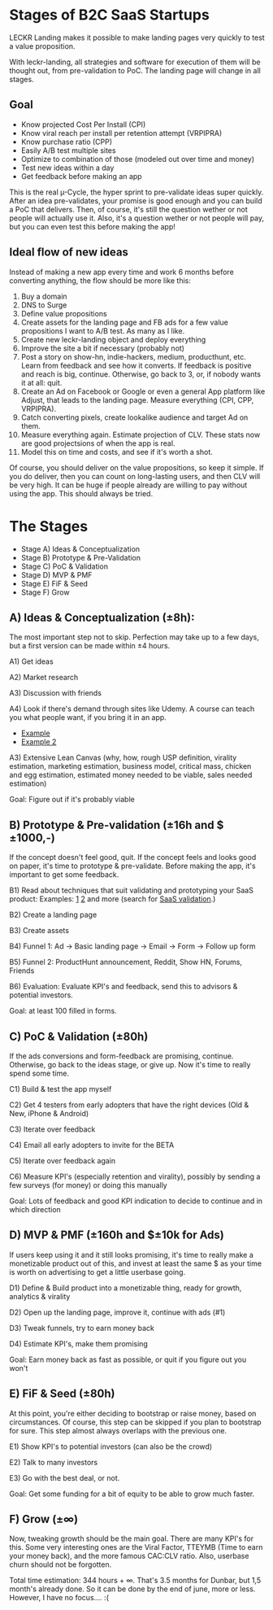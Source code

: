 # Stages of B2C SaaS Startups

LECKR Landing makes it possible to make landing pages very quickly to test a value proposition. 

With leckr-landing, all strategies and software for execution of them will be thought out, from pre-validation to PoC. The landing page will change in all stages.


## Goal
* Know projected Cost Per Install (CPI)
* Know viral reach per install per retention attempt (VRPIPRA)
* Know purchase ratio (CPP)
* Easily A/B test multiple sites
* Optimize to combination of those (modeled out over time and money)
* Test new ideas within a day
* Get feedback before making an app

This is the real µ-Cycle, the hyper sprint to pre-validate ideas super quickly.
After an idea pre-validates, your promise is good enough and you can build a PoC that delivers.
Then, of course, it's still the question wether or not people will actually use it. 
Also, it's a question wether or not people will pay, but you can even test this before making the app!

## Ideal flow of new ideas
Instead of making a new app every time and work 6 months before converting anything, the flow should be more like this:

1) Buy a domain
2) DNS to Surge
3) Define value propositions
3) Create assets for the landing page and FB ads for a few value propositions I want to A/B test. As many as I like. 
4) Create new leckr-landing object and deploy everything
5) Improve the site a bit if necessary (probably not)
6) Post a story on show-hn, indie-hackers, medium, producthunt, etc. Learn from feedback and see how it converts. If feedback is positive and reach is big, continue. Otherwise, go back to 3, or, if nobody wants it at all: quit.
7) Create an Ad on Facebook or Google or even a general App platform like Adjust, that leads to the landing page. Measure everything (CPI, CPP, VRPIPRA).
8) Catch converting pixels, create lookalike audience and target Ad on them. 
9) Measure everything again. Estimate projection of CLV. These stats now are good projectsions of when the app is real. 
10) Model this on time and costs, and see if it's worth a shot.

Of course, you should deliver on the value propositions, so keep it simple. If you do deliver, then you can count on long-lasting users, and then CLV will be very high. It can be huge if people already are willing to pay without using the app. This should always be tried.


# The Stages

* Stage A) Ideas & Conceptualization
* Stage B) Prototype & Pre-Validation
* Stage C) PoC & Validation
* Stage D) MVP & PMF
* Stage E) FiF & Seed
* Stage F) Grow


## A) Ideas & Conceptualization (±8h):
The most important step not to skip. Perfection may take up to a few days, but a first version can be made within ±4 hours.

A1) Get ideas

A2) Market research

A3) Discussion with friends

A4) Look if there's demand through sites like Udemy. A course can teach you what people want, if you bring it in an app.
- [Example](https://www.udemy.com/courses/search/?src=ukw&q=network+building)
- [Example 2](https://www.udemy.com/courses/search/?q=relationship%20building&src=sac&kw=building%20re)

A3) Extensive Lean Canvas (why, how, rough USP definition, virality estimation, marketing estimation, business model, critical mass, chicken and egg estimation, estimated money needed to be viable, sales needed estimation)

Goal: Figure out if it's probably viable

## B) Prototype & Pre-validation (±16h and $±1000,-)
If the concept doesn't feel good, quit. If the concept feels and looks good on paper, it's time to prototype & pre-validate. Before making the app, it's important to get some feedback.

B1) Read about techniques that suit validating and prototyping your SaaS product: Examples: [1](https://ryanbattles.com/post/product-validation-techniques) [2](https://briancasel.com/validating-a-saas-product-step-by-step/) and more (search for [SaaS validation](https://www.google.com/search?q=saas+validation&oq=saas+validation&aqs=chrome..69i57j69i60l2.1416j0j4&sourceid=chrome&ie=UTF-8).)

B2) Create a landing page

B3) Create assets

B4) Funnel 1: Ad -> Basic landing page -> Email -> Form -> Follow up form

B5) Funnel 2: ProductHunt announcement, Reddit, Show HN, Forums, Friends

B6) Evaluation: Evaluate KPI's and feedback, send this to advisors & potential investors.

Goal: at least 100 filled in forms.

## C) PoC & Validation (±80h)
If the ads conversions and form-feedback are promising, continue. Otherwise, go back to the ideas stage, or give up. Now it's time to really spend some time.

C1) Build & test the app myself

C2) Get 4 testers from early adopters that have the right devices (Old & New, iPhone & Android)

C3) Iterate over feedback

C4) Email all early adopters to invite for the BETA

C5) Iterate over feedback again

C6) Measure KPI's (especially retention and virality), possibly by sending a few surveys (for money) or doing this manually

Goal: Lots of feedback and good KPI indication to decide to continue and in which direction

## D) MVP & PMF (±160h and $±10k for Ads)
If users keep using it and it still looks promising, it's time to really make a monetizable product out of this, and invest at least the same $ as your time is worth on advertising to get a little userbase going. 

D1) Define & Build product into a monetizable thing, ready for growth, analytics & virality

D2) Open up the landing page, improve it, continue with ads (#1)

D3) Tweak funnels, try to earn money back

D4) Estimate KPI's, make them promising

Goal: Earn money back as fast as possible, or quit if you figure out you won't

## E) FiF & Seed (±80h)
At this point, you're either deciding to bootstrap or raise money, based on circumstances. Of course, this step can be skipped if you plan to bootstrap for sure. This step almost always overlaps with the previous one.

E1) Show KPI's to potential investors (can also be the crowd)

E2) Talk to many investors

E3) Go with the best deal, or not.

Goal: Get some funding for a bit of equity to be able to grow much faster.

## F) Grow (±∞)
Now, tweaking growth should be the main goal. There are many KPI's for this. Some very interesting ones are the Viral Factor, TTEYMB (Time to earn your money back), and the more famous CAC:CLV ratio. Also, userbase churn should not be forgotten. 



Total time estimation: 344 hours + ∞. That's 3.5 months for Dunbar, but 1,5 month's already done. So it can be done by the end of june, more or less. However, I have no focus.... :(
